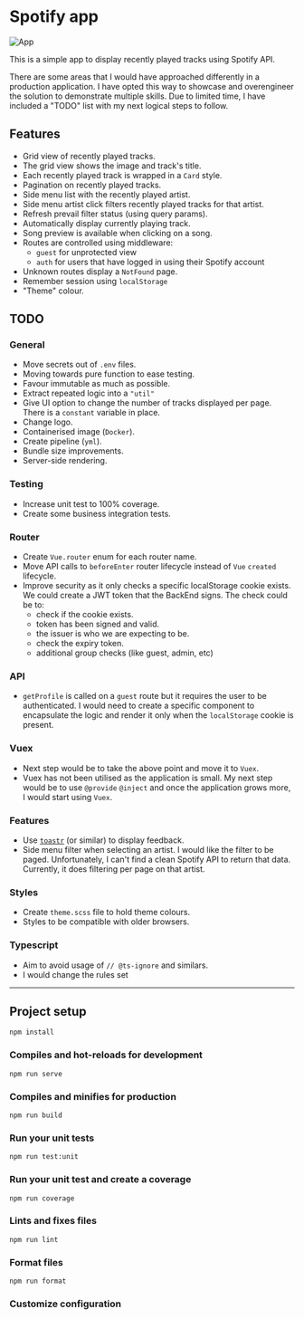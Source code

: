 # Spotify app

![App](https://user-images.githubusercontent.com/12538160/155044053-dd73436d-bd17-4537-82f5-2d9d07183df1.png)

This is a simple app to display recently played tracks using Spotify API.

There are some areas that I would have approached differently in a production application. I have opted this way to showcase and overengineer the solution to demonstrate multiple skills. Due to limited time, I have included a "TODO" list with my next logical steps to follow.


## Features
- Grid view of recently played tracks.
- The grid view shows the image and track's title.
- Each recently played track is wrapped in a `Card` style.
- Pagination on recently played tracks.
- Side menu list with the recently played artist.
- Side menu artist click filters recently played tracks for that artist.
- Refresh prevail filter status (using query params).
- Automatically display currently playing track.
- Song preview is available when clicking on a song.
- Routes are controlled using middleware:
  - `guest` for unprotected view
  - `auth` for users that have logged in using their Spotify account
- Unknown routes display a `NotFound` page.
- Remember session using `localStorage`
- "Theme" colour.

## TODO
### General
- Move secrets out of `.env` files.
- Moving towards pure function to ease testing.
- Favour immutable as much as possible.
- Extract repeated logic into a `"util"`
- Give UI option to change the number of tracks displayed per page. There is a `constant` variable in place.
- Change logo.
- Containerised image (`Docker`).
- Create pipeline (`yml`).
- Bundle size improvements.
- Server-side rendering.

### Testing
- Increase unit test to 100% coverage.
- Create some business integration tests.

### Router
- Create `Vue.router` enum for each router name.
- Move API calls to `beforeEnter` router lifecycle instead of `Vue` `created` lifecycle.
- Improve security as it only checks a specific localStorage cookie exists. We could create a JWT token that the BackEnd signs. The check could be to:
  - check if the cookie exists.
  - token has been signed and valid.
  - the issuer is who we are expecting to be.
  - check the expiry token.
  - additional group checks (like guest, admin, etc)

### API
- `getProfile` is called on a `guest` route but it requires the user to be authenticated. I would need to create a specific component to encapsulate the logic and render it only when the `localStorage` cookie is present.

### Vuex
- Next step would be to take the above point and move it to `Vuex`.
- Vuex has not been utilised as the application is small. My next step would be to use `@provide` `@inject` and once the application grows more, I would start using `Vuex`.

### Features
- Use [`toastr`](https://www.npmjs.com/package/toastr) (or similar) to display feedback.
- Side menu filter when selecting an artist. I would like the filter to be paged. Unfortunately, I can't find a clean Spotify API to return that data. Currently, it does filtering per page on that artist.

### Styles
- Create `theme.scss` file to hold theme colours.
- Styles to be compatible with older browsers.

### Typescript
- Aim to avoid usage of `// @ts-ignore` and similars.
- I would change the rules set

---
## Project setup

```
npm install
```

### Compiles and hot-reloads for development

```
npm run serve
```

### Compiles and minifies for production

```
npm run build
```

### Run your unit tests

```
npm run test:unit
```

### Run your unit test and create a coverage

```
npm run coverage
```

### Lints and fixes files

```
npm run lint
```

### Format files

```
npm run format
```

### Customize configuration
